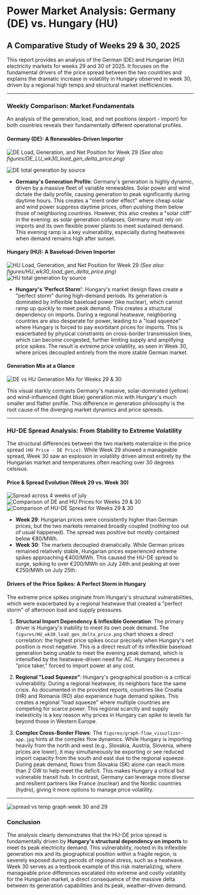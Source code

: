 # Power Market Analysis: Germany (DE) vs. Hungary (HU)

## A Comparative Study of Weeks 29 & 30, 2025

This report provides an analysis of the German (DE) and Hungarian (HU) electricity markets for weeks 29 and 30 of  2025. It focuses on the fundamental drivers of the price spread between the two countries and explains the dramatic increase in volatility in Hungary observed in week 30, driven by a regional high temps and structural market inefficiencies.

---

### Weekly Comparison: Market Fundamentals

An analysis of the generation, load, and net positions (export - import) for both countries reveals their fundamentally different operational profiles.

#### Germany (DE): A Renewables-Driven Importer

![DE Load, Generation, and Net Position for Week 29](figures/DE_LU_wk29_load_gen_delta_price.png)
*(See also: figures/DE_LU_wk30_load_gen_delta_price.png)*

![DE total generation by source](figures/DE_generation_mix.png)
- **Germany's Generation Profile**: Germany's generation is highly dynamic, driven by a massive fleet of variable renewables. Solar power and wind dictate the daily profile, causing generation to peak significantly during daytime hours. This creates a "merit order effect" where cheap solar and wind power suppress daytime prices, often pushing them below those of neighboring countries. However, this also creates a "solar cliff" in the evening: as solar generation collapses, Germany must rely on imports and its own flexible power plants to meet sustained demand. This evening ramp is a key vulnerability, especially during heatwaves when demand remains high after sunset.

#### Hungary (HU): A Baseload-Driven Importer

![HU Load, Generation, and Net Position for Week 29](figures/HU_wk29_load_gen_delta_price.png)
*(See also: figures/HU_wk30_load_gen_delta_price.png)*
![HU total generation by source](figures/HU_generation_mix.png)

- **Hungary's 'Perfect Storm'**: Hungary's market design flaws create a "perfect storm" during high-demand periods. Its generation is dominated by inflexible baseload power (like nuclear), which cannot ramp up quickly to meet peak demand. This creates a structural dependency on imports. During a regional heatwave, neighboring countries are also desperate for power, leading to a "load squeeze" where Hungary is forced to pay exorbitant prices for imports. This is exacerbated by physical constraints on cross-border transmission lines, which can become congested, further limiting supply and amplifying price spikes. The result is extreme price volatility, as seen in Week 30, where prices decoupled entirely from the more stable German market.

#### Generation Mix at a Glance

![DE vs HU Generation Mix for Weeks 29 & 30](figures/DE_HU_GEN_CONSUMPTION_weeks_29_30.png)

This visual starkly contrasts Germany's massive, solar-dominated (yellow) and wind-influenced (light blue) generation mix with Hungary's much smaller and flatter profile. This difference in generation philosophy is the root cause of the diverging market dynamics and price spreads.

---

### HU-DE Spread Analysis: From Stability to Extreme Volatility

The structural differences between the two markets materialize in the price spread `(HU Price - DE Price)`. While Week 29 showed a manageable spread, Week 30 saw an explosion in volatility driven almost entirely by the Hungarian market and temperatures often reaching over 30 degrees celsisus.

#### Price & Spread Evolution (Week 29 vs. Week 30)
![Spread across 4 weeks  of july](figures/HU_DE_LUspread_linear_scale.png)
![Comparison of DE and HU Prices for Weeks 29 & 30](figures/DE_HU_prices.png)
![Comparison of HU-DE Spread for Weeks 29 & 30](figures/weeks_29_30_comparions_spread.png)

* **Week 29**: Hungarian prices were consistently higher than German prices, but the two markets remained broadly coupled (nothing too out of usual happened). The spread was positive but mostly contained below €80/MWh.
* **Week 30**: The markets decoupled dramatically. While German prices remained relatively stable, Hungarian prices experienced extreme spikes approaching €400/MWh. This caused the HU-DE spread to surge, spiking to over €200/MWh on July 24th and peaking at over €250/MWh on July 25th.

#### Drivers of the Price Spikes: A Perfect Storm in Hungary

The extreme price spikes originate from Hungary's structural vulnerabilities, which were exacerbated by a regional heatwave that created a "perfect storm" of afternoon load and supply pressures.

1.  **Structural Import Dependency & Inflexible Generation**: The primary driver is Hungary's inability to meet its own peak demand. The `figures/HU_wk30_load_gen_delta_price.png` chart shows a direct correlation: the highest price spikes occur precisely when Hungary's net position is most negative. This is a direct result of its inflexible baseload generation being unable to meet the evening peak demand, which is intensified by the heatwave-driven need for AC. Hungary becomes a "price taker," forced to import power at any cost.

2.  **Regional "Load Squeeze"**: Hungary's geographical position is a critical vulnerability. During a regional heatwave, its neighbors face the same crisis. As documented in the provided reports, countries like Croatia (HR) and Romania (RO) also experience huge demand spikes. This creates a regional "load squeeze" where multiple countries are competing for scarce power. This regional scarcity and supply inelesticity is a key reason why prices in Hungary can spike to levels far beyond those in Western Europe.

3.  **Complex Cross-Border Flows**: The `figures/graph-flow_visuzlizer-app.jpg` hints at the complex flow dynamics. While Hungary is importing heavily from the north and west (e.g., Slovakia, Austria, Slovenia, where prices are lower), it may simultaneously be exporting or see reduced import capacity from the south and east due to the regional squeeze. During peak demand, flows from Slovakia (SK) alone can reach more than 2 GW to help meet the deficit. This makes Hungary a critical but vulnerable transit hub. In contrast, Germany can leverage more diverse and resilient partners like France (nuclear) and the Nordic countries (hydro), giving it more options to manage price volatility.

---
![spread vs temp graph week 30 and 29](figures/spread_vs_temp.png)

### Conclusion

The analysis clearly demonstrates that the HU-DE price spread is fundamentally driven by **Hungary's structural dependency on imports** to meet its peak electricity demand. This vulnerability, rooted in its inflexible generation mix and its geographical position within a fragile region, is severely exposed during periods of regional stress, such as a heatwave. Week 30 serves as a textbook example of this risk materializing, where manageable price differences escalated into extreme and costly volatility for the Hungarian market, a direct consequence of the massive delta between its generation capabilities and its peak, weather-driven demand.